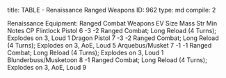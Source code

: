 title:          TABLE - Renaissance Ranged Weapons
ID:             962
type:           md
compile:        2



Renaissance Equipment: Ranged Combat Weapons
EV	Size	Mass	Str Min	Notes	CP
Flintlock Pistol	6	-3			-2 Ranged Combat; Long Reload (4 Turns); Explodes on 3, Loud	1
Dragon Pistol	7	-3			-2 Ranged Combat; Long Reload (4 Turns); Explodes on 3, AoE, Loud	5
Arquebus/Musket	7	-1			-1 Ranged Combat; Long Reload (4 Turns); Explodes on 3, Loud	1
Blunderbuss/Musketoon	8				-1 Ranged Combat; Long Reload (4 Turns); Explodes on 3, AoE, Loud	9
